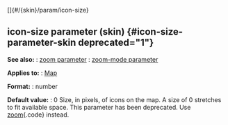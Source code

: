 []{#/{skin}/param/icon-size}
  ## icon-size parameter (skin) {#icon-size-parameter-skin deprecated="1"}
  **See also:**
  :   [zoom parameter](ref/%7Bskin%7D/param/zoom)
  :   [zoom-mode parameter](ref/%7Bskin%7D/param/zoom-mode)
  <!-- -->
  **Applies to:**
  :   [Map](ref/%7Bskin%7D/control/map)
  <!-- -->
  **Format:**
  :   number
  <!-- -->
  **Default value:**
  :   0
  Size, in pixels, of icons on the map. A size of 0 stretches to fit
  available space.
  This parameter has been deprecated. Use
  [zoom](ref/%7Bskin%7D/param/zoom){.code} instead.
